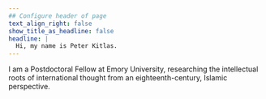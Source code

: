 ```yaml
---
## Configure header of page
text_align_right: false
show_title_as_headline: false
headline: |
  Hi, my name is Peter Kitlas.
---
```


<!-- this is a subheadline -->
I am a Postdoctoral Fellow at Emory University, researching the intellectual roots of international thought from an eighteenth-century, Islamic perspective. 
